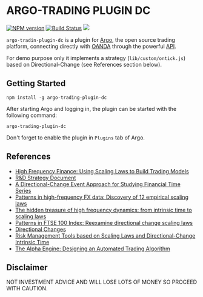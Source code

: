 # ARGO-TRADING PLUGIN DC

[![NPM version](https://badge.fury.io/js/argo-trading-plugin-dc.svg)](http://badge.fury.io/js/argo-trading-plugin-dc)
[![Build Status](https://travis-ci.org/albertosantini/argo-trading-plugin-dc.svg)](https://travis-ci.org/albertosantini/argo-trading-plugin-dc)
![](https://github.com/albertosantini/argo-trading-plugin-dc/workflows/CI/badge.svg)

`argo-tradin-plugin-dc` is a plugin for [Argo][], the open source trading
platform, connecting directly with [OANDA][] through the powerful [API][].

For demo purpose only it implements a strategy (`lib/custom/ontick.js`) based on
Directional-Change (see References section below).

## Getting Started

```
npm install -g argo-trading-plugin-dc
```

After starting Argo and logging in, the plugin can be started with the following
command:

```
argo-trading-plugin-dc
```

Don't forget to enable the plugin in `Plugins` tab of Argo.

## References

- [High Frequency Finance: Using Scaling Laws to Build Trading Models](https://www.olseninvest.com/customer/pdf/c20.pdf)
- [R&D Strategy Document](http://arxiv.org/abs/1405.6027)
- [A Directional-Change Event Approach for Studying Financial Time Series](http://www.economics-ejournal.org/economics/journalarticles/2012-36)
- [Patterns in high-frequency FX data: Discovery of 12 empirical scaling laws](http://arxiv.org/abs/0809.1040v2)
- [The hidden treasure of high frequency dynamics: from intrinsic time to scaling laws](https://fp7.portals.mbs.ac.uk/Portals/59/docs/OLSEN%20conferencemanchester091004.pdf)
- [Patterns in FTSE 100 Index: Reexamine directional change scaling laws](http://www.bracil.net/Guests/Yu.Zhang/Yu%20Zhang-Dissertation.pdf)
- [Directional Changes](http://www.bracil.net/finance/DirectionalChanges/)
- [Risk Management Tools based on Scaling Laws and Directional-Change Intrinsic Time](https://github.com/VladUZH/VlPetrov)
- [The Alpha Engine: Designing an Automated Trading Algorithm](https://github.com/AntonVonGolub/Code)

## Disclaimer

NOT INVESTMENT ADVICE AND WILL LOSE LOTS OF MONEY SO PROCEED WITH CAUTION.

[Argo]: https://github.com/albertosantini/argo
[OANDA]: http://fxtrade.oanda.co.uk/
[API]: http://developer.oanda.com/
